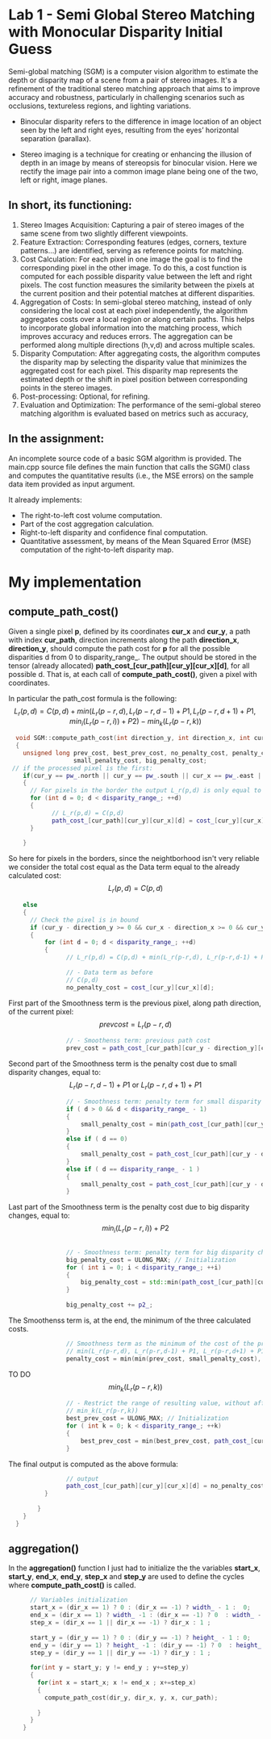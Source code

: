 # Lab 1 - Semi Global Stereo Matching with Monocular Disparity Initial Guess

Semi-global matching (SGM) is a computer vision algorithm to estimate the depth or disparity map of a scene from a pair of stereo images. It's a refinement of the traditional stereo matching approach that aims to improve accuracy and robustness, particularly in challenging scenarios such as occlusions, textureless regions, and lighting variations.

- Binocular disparity refers to the difference in image location of an object seen by the left and right eyes, resulting from the eyes’ horizontal separation (parallax). 

- Stereo imaging is a technique for creating or enhancing the illusion of depth in an image by means of stereopsis for binocular vision. Here we rectify the image pair into a common image plane being one of the two, left or right, image planes.

## In short, its functioning:
1. Stereo Images Acquisition: Capturing a pair of stereo images of the same scene from two slightly different viewpoints. 
2. Feature Extraction: Corresponding features (edges, corners, texture patterns...) are identified, serving as reference points for matching.
3. Cost Calculation: For each pixel in one image the goal is to find the corresponding pixel in the other image. To do this, a cost function is computed for each possible disparity value between the left and right pixels. The cost function measures the similarity between the pixels at the current position and their potential matches at different disparities. 
4. Aggregation of Costs: In semi-global stereo matching, instead of only considering the local cost at each pixel independently, the algorithm aggregates costs over a local region or along certain paths. This helps to incorporate global information into the matching process, which improves accuracy and reduces errors. The aggregation can be performed along multiple directions (h,v,d) and across multiple scales.
5. Disparity Computation: After aggregating costs, the algorithm computes the disparity map by selecting the disparity value that minimizes the aggregated cost for each pixel. This disparity map represents the estimated depth or the shift in pixel position between corresponding points in the stereo images.
6. Post-processing: Optional, for refining.
7. Evaluation and Optimization: The performance of the semi-global stereo matching algorithm is evaluated based on metrics such as accuracy, 


## In the assignment:
An incomplete source code of a basic SGM algorithm is provided.
The main.cpp source file defines the main function that calls the SGM() class and computes the quantitative results (i.e., the MSE errors) on the sample data item provided as input argument.

It already implements:
- The right-to-left cost volume computation.
- Part of the cost aggregation calculation.
- Right-to-left disparity and confidence final computation.
- Quantitative assessment, by means of the Mean Squared Error (MSE) computation
of the right-to-left disparity map.

# My implementation

## compute_path_cost()

Given a single pixel **p**, defined by its coordinates **cur_x** and **cur_y**, a path with index **cur_path**, direction increments along the path **direction_x**, **direction_y**, should compute the path cost for **p** for all the possible disparities d from 0 to disparity_range_. The output should be stored in the tensor (already allocated) **path_cost_[cur_path][cur_y][cur_x][d]**, for all possible d. That is, at each call of **compute_path_cost()**, given a pixel with coordinates.

In particular the path_cost formula is the following:
$$L_r(p,d) = C(p,d) + min(L_r(p-r,d), L_r(p-r,d-1) + P1, L_r(p-r,d+1) + P1, min_i(L_r(p-r,i)) + P2) - min_k(L_r(p-r,k))$$


```c++
  void SGM::compute_path_cost(int direction_y, int direction_x, int cur_y, int cur_x, int cur_path)
  {
    unsigned long prev_cost, best_prev_cost, no_penalty_cost, penalty_cost, 
                  small_penalty_cost, big_penalty_cost;
 // if the processed pixel is the first:
    if(cur_y == pw_.north || cur_y == pw_.south || cur_x == pw_.east || cur_x == pw_.west)
    {
      // For pixels in the border the output L_r(p,d) is only equal to the Data term C(p,d).
      for (int d = 0; d < disparity_range_; ++d)
      {
      		// L_r(p,d) = C(p,d)
      		path_cost_[cur_path][cur_y][cur_x][d] = cost_[cur_y][cur_x][d];
      }
      
    }
```
So here for pixels in the borders, since the neightborhood isn't very reliable we consider the total cost equal as the Data term equal to the already calculated cost: $$L_r(p,d) = C(p,d)$$

```c++
    else
    {
      // Check the pixel is in bound
      if (cur_y - direction_y >= 0 && cur_x - direction_x >= 0 && cur_y - direction_y < height_ && cur_x - direction_x < width_) 
      {
	      for (int d = 0; d < disparity_range_; ++d)
	      {
	      		// L_r(p,d) = C(p,d) + min(L_r(p-r,d), L_r(p-r,d-1) + P1, L_r(p-r,d+1) + P1, min_i(L_r(p-r,i)) + P2) - min_k(L_r(p-r,k))
	      			
	      		// - Data term as before
	      		// C(p,d)
	      		no_penalty_cost = cost_[cur_y][cur_x][d];
```
First part of the Smoothness term is the previous pixel, along path direction, of the current pixel: $$prevcost = L_r(p-r,d)$$
```c++
	      		// - Smoothenss term: previous path cost
	      		prev_cost = path_cost_[cur_path][cur_y - direction_y][cur_x - direction_x][d];
```
Second part of the Smoothness term is the penalty cost due to small disparity changes, equal to: $$L_r(p-r,d-1) + P1 \text{ or } L_r(p-r,d+1) + P1$$
```c++
	      		// - Smoothness term: penalty term for small disparity changes 
	      		if ( d > 0 && d < disparity_range_ - 1)
	      		{
	      			small_penalty_cost = min(path_cost_[cur_path][cur_y - direction_y][cur_x - direction_x][d - 1] + p1_, path_cost_[cur_path][cur_y - direction_y][cur_x - direction_x][d + 1] + p1_);
	      		}
	      		else if ( d == 0)
	      		{
	      			small_penalty_cost = path_cost_[cur_path][cur_y - direction_y][cur_x - direction_x][d + 1] + p1_;
	      		}
	      		else if ( d == disparity_range_ - 1 )
	      		{
	      			small_penalty_cost = path_cost_[cur_path][cur_y - direction_y][cur_x - direction_x][d - 1] + p1_;
	      		}
```
Last part of the Smoothness term is the penalty cost due to big disparity changes, equal to: $$min_i(L_r(p-r,i)) + P2$$
```c++
	      		
	      		// - Smoothness term: penalty term for big disparity changes
	      		big_penalty_cost = ULONG_MAX; // Initialization
	      		for ( int i = 0; i < disparity_range_; ++i)
	      		{
	      			big_penalty_cost = std::min(path_cost_[cur_path][cur_y - direction_y][cur_x - direction_x][i], big_penalty_cost);
	      		}
	      		
	      		big_penalty_cost += p2_;
```
The Smoothenss term is, at the end, the minimum of the three calculated costs.
```c++	      		
	      		// Smoothness term as the minimum of the cost of the previous pixel, the small penalty cost, the big penalty cost
	      		// min(L_r(p-r,d), L_r(p-r,d-1) + P1, L_r(p-r,d+1) + P1, min(L_r(p-r,i)) + P2)
	      		penalty_cost = min(min(prev_cost, small_penalty_cost), big_penalty_cost);
```
TO DO $$min_k(L_r(p-r,k))$$
```c++	      		
	      		// - Restrict the range of resulting value, without affecting the minimization procedure
	      		// min_k(L_r(p-r,k))
	      		best_prev_cost = ULONG_MAX; // Initialization
	      		for ( int k = 0; k < disparity_range_; ++k)
	      		{
	      			best_prev_cost = min(best_prev_cost, path_cost_[cur_path][cur_y - direction_y][cur_x - direction_x][k]);
	      		}
```
The final output is computed as the above formula:
```c++	      		
	      		// output
	      		path_cost_[cur_path][cur_y][cur_x][d] = no_penalty_cost + penalty_cost - best_prev_cost;
	      }
	      
	    }
	}
  }
```
## aggregation()
In the **aggregation()** function I just had to initialize the  the variables **start_x**, **start_y**, **end_x**, **end_y**, **step_x** and **step_y** are used to define the cycles where **compute_path_cost()** is called.

```c++
      // Variables initialization
      start_x = (dir_x == 1) ? 0 : (dir_x == -1) ? width_ - 1 :  0;
      end_x = (dir_x == 1) ? width_ -1 : (dir_x == -1) ? 0  : width_ - 1;
      step_x = (dir_x == 1 || dir_x == -1) ? dir_x : 1 ;
      
      start_y = (dir_y == 1) ? 0 : (dir_y == -1) ? height_ - 1 : 0;
      end_y = (dir_y == 1) ? height_ -1 : (dir_y == -1) ? 0  : height_ - 1;
      step_y = (dir_y == 1 || dir_y == -1) ? dir_y : 1 ;
      
      for(int y = start_y; y != end_y ; y+=step_y)
      {
        for(int x = start_x; x != end_x ; x+=step_x)
        {
          compute_path_cost(dir_y, dir_x, y, x, cur_path);
          
        }
      }
    }
```


























	
